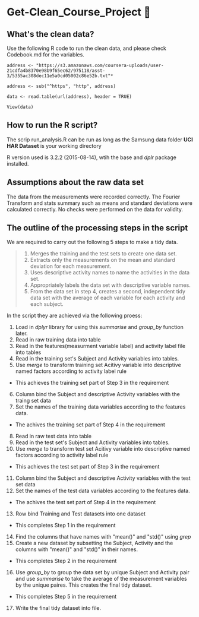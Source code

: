 # Get-Clean_Course_Project :notebook:

## What's the clean data?

Use the following R code to run the clean data, and please check Codebook.md for the variables.

```
address <- "https://s3.amazonaws.com/coursera-uploads/user-21cdfa4b8370e98b9f65ec62/975118/asst-3/5355ac308dec11e5a0cd05002c86e52b.txt"*

address <- sub("^https", "http", address)

data <- read.table(url(address), header = TRUE)

View(data)
```

## How to run the R script?

The scrip run_analysis.R can be run as long as the Samsung data folder **UCI HAR Dataset** is your working directory

R version used is 3.2.2 (2015-08-14), wtih the base  and *dplr* package installed.

## Assumptions about the raw data set 

The data from the measurements were recorded correctly. The Fourier Transform and stats summary such as means and standard deviations were calculated correctly. No checks were performed on the data for validity.

## The outline of the processing steps in the script

We are required to carry out the following 5 steps to make a tidy data.

>1. Merges the training and the test sets to create one data set.
>2. Extracts only the measurements on the mean and standard deviation for each measurement. 
>3. Uses descriptive activity names to name the activities in the data set. 
>4. Appropriately labels the data set with descriptive variable names. 
>5. From the data set in step 4, creates a second, independent tidy data set with the average of each variable for each activity and each subject.

In the script they are achieved via the following proess:

1. Load in *dplyr* library for using this *summarise* and *group_by* function later. 
2. Read in raw training data into table
3. Read in the features(measurment variable label) and activity label file into tables
4. Read in the training set's Subject and Activity variables into tables.
5. Use *merge* to transform training set Acitivy variable into descriptive named factors according to activity label rule
  - This achieves the training set part of Step 3 in the requirement 
6. Column bind the Subject and descriptive Activity variables with the traing set data
7. Set the names of the training data variables according to the features data.
  - The achives the training set part of Step 4 in the requirement
8. Read in raw test data into table
9. Read in the test set's Subject and Activity variables into tables.
10. Use *merge* to transform test set Acitivy variable into descriptive named factors according to activity label rule
  - This achieves the test set part of Step 3 in the requirement 
11. Column bind the Subject and descriptive Activity variables with the test set data
12. Set the names of the test data variables according to the features data.
  - The achives the test set part of Step 4 in the requirement
13. Row bind Training and Test datasets into one dataset
  - This completes Step 1 in the requirement
14. Find the columns that have names with "mean()" and "std()" using *grep*
15. Create a new dataset by subsetting the Subject, Activity and the columns with "mean()" and "std()" in their names.
  - This completes Step 2 in the requirement
16. Use *group_by* to group the data set by unique Subject and Activity pair and use *summarise* to take the average of the measurement variables by the unique paires. This creates the final tidy dataset.
  - This completes Step 5 in the requirement
17. Write the final tidy dataset into file.




